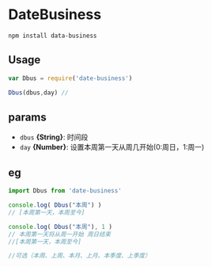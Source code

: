 # DateBusiness

```
npm install data-business
```


## Usage

``` js
var Dbus = require('date-business')

Dbus(dbus,day) // 


```



## params

* `dbus` **{String}**: 时间段
* `day` **{Number}**: 设置本周第一天从周几开始(0:周日，1:周一)


## eg

``` js
import Dbus from 'date-business' 

console.log( Dbus("本周") )
// [本周第一天，本周至今]

console.log( Dbus("本周"), 1 )
// 本周第一天将从周一开始 周日结束
//[本周第一天，本周至今]

//可选（本周、上周、本月、上月、本季度、上季度）

```
